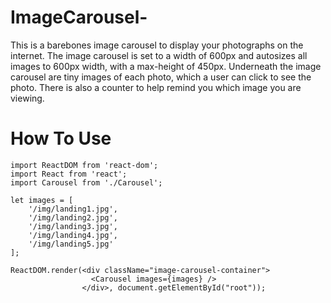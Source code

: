 # ImageCarousel-

This is a barebones image carousel to display your photographs on the internet. The image carousel is set to a width of 600px and autosizes all images to 600px width, with a max-height of 450px. Underneath the image carousel are tiny images of each photo, which a user can click to see the photo. There is also a counter to help remind you which image you are viewing. 

# How To Use
``` 
import ReactDOM from 'react-dom';
import React from 'react';
import Carousel from './Carousel';

let images = [
	'/img/landing1.jpg',
	'/img/landing2.jpg',
	'/img/landing3.jpg',
	'/img/landing4.jpg',
	'/img/landing5.jpg'
];

ReactDOM.render(<div className="image-carousel-container">
                  <Carousel images={images} />
                </div>, document.getElementById("root"));

```

